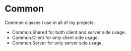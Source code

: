 Common
======

Common classes I use in all of my projects:
* Common.Shared for both client and server side usage.
* Common.Client for only client side usage.
* Common.Server for only server side usage.